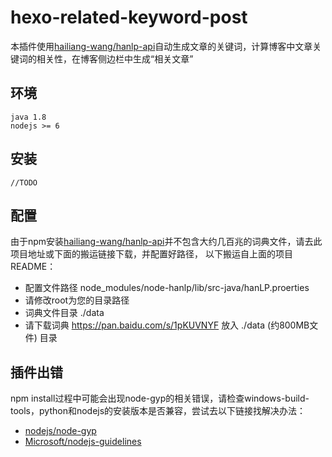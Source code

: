 # hexo-related-keyword-post

本插件使用[hailiang-wang/hanlp-api](https://github.com/hailiang-wang/hanlp-api)自动生成文章的关键词，计算博客中文章关键词的相关性，在博客侧边栏中生成“相关文章”

## 环境
```
java 1.8
nodejs >= 6
```
## 安装
```
//TODO
```
## 配置
由于npm安装[hailiang-wang/hanlp-api](https://github.com/hailiang-wang/hanlp-api)并不包含大约几百兆的词典文件，请去此项目地址或下面的搬运链接下载，并配置好路径，
以下搬运自上面的项目README：
- 配置文件路径 node_modules/node-hanlp/lib/src-java/hanLP.proerties
- 请修改root为您的目录路径
- 词典文件目录 ./data
- 请下载词典 https://pan.baidu.com/s/1pKUVNYF 放入 ./data (约800MB文件) 目录
## 插件出错
npm install过程中可能会出现node-gyp的相关错误，请检查windows-build-tools，python和nodejs的安装版本是否兼容，尝试去以下链接找解决办法：
- [nodejs/node-gyp](https://github.com/nodejs/node-gyp)
- [Microsoft/nodejs-guidelines](https://github.com/Microsoft/nodejs-guidelines/blob/master/windows-environment.md#environment-setup-and-configuration)

